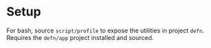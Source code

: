 Setup
=====

For bash, source `script/profile` to expose the utilities in project `defn`.
Requires the `defn/app` project installed and sourced.
